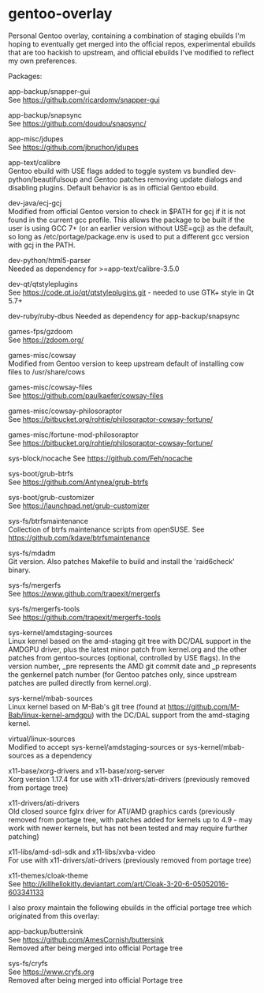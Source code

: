 # gentoo-overlay
Personal Gentoo overlay, containing a combination of staging ebuilds I'm hoping
to eventually get merged into the official repos, experimental ebuilds that are
too hackish to upstream, and official ebuilds I've modified to reflect my own
preferences.

Packages:

app-backup/snapper-gui  
See https://github.com/ricardomv/snapper-gui

app-backup/snapsync  
See https://github.com/doudou/snapsync/

app-misc/jdupes  
See https://github.com/jbruchon/jdupes

app-text/calibre  
Gentoo ebuild with USE flags added to toggle system vs bundled
dev-python/beautifulsoup and Gentoo patches removing update dialogs and
disabling plugins. Default behavior is as in official Gentoo ebuild.

dev-java/ecj-gcj  
Modified from official Gentoo version to check in $PATH for gcj if it is not
found in the current gcc profile. This allows the package to be built if the
user is using GCC 7+ (or an earlier version without USE=gcj) as the default, so
long as /etc/portage/package.env is used to put a different gcc version with gcj
in the PATH.

dev-python/html5-parser  
Needed as dependency for >=app-text/calibre-3.5.0

dev-qt/qtstyleplugins  
See https://code.qt.io/qt/qtstyleplugins.git - needed to use GTK+ style in Qt 
5.7+

dev-ruby/ruby-dbus
Needed as dependency for app-backup/snapsync

games-fps/gzdoom  
See https://zdoom.org/

games-misc/cowsay  
Modified from Gentoo version to keep upstream default of installing cow files to
/usr/share/cows

games-misc/cowsay-files  
See https://github.com/paulkaefer/cowsay-files

games-misc/cowsay-philosoraptor  
See https://bitbucket.org/rohtie/philosoraptor-cowsay-fortune/

games-misc/fortune-mod-philosoraptor  
See https://bitbucket.org/rohtie/philosoraptor-cowsay-fortune/

sys-block/nocache
See https://github.com/Feh/nocache

sys-boot/grub-btrfs  
See https://github.com/Antynea/grub-btrfs

sys-boot/grub-customizer  
See https://launchpad.net/grub-customizer

sys-fs/btrfsmaintenance  
Collection of btrfs maintenance scripts from openSUSE. See
https://github.com/kdave/btrfsmaintenance

sys-fs/mdadm  
Git version. Also patches Makefile to build and install the 'raid6check' binary.

sys-fs/mergerfs  
See https://www.github.com/trapexit/mergerfs

sys-fs/mergerfs-tools  
See https://github.com/trapexit/mergerfs-tools

sys-kernel/amdstaging-sources  
Linux kernel based on the amd-staging git tree with DC/DAL support in the
AMDGPU driver, plus the latest minor patch from kernel.org and the
other patches from gentoo-sources (optional, controlled by USE flags).
In the version number, _pre represents the AMD git commit date and _p
represents the genkernel patch number (for Gentoo patches only, since
upstream patches are pulled directly from kernel.org).

sys-kernel/mbab-sources  
Linux kernel based on M-Bab's git tree (found at
https://github.com/M-Bab/linux-kernel-amdgpu) with the DC/DAL support from
the amd-staging kernel.

virtual/linux-sources  
Modified to accept sys-kernel/amdstaging-sources or sys-kernel/mbab-sources
as a dependency

x11-base/xorg-drivers and x11-base/xorg-server  
Xorg version 1.17.4 for use with x11-drivers/ati-drivers (previously removed
from portage tree)

x11-drivers/ati-drivers  
Old closed source fglrx driver for ATI/AMD graphics cards (previously removed
from portage tree, with patches added for kernels up to 4.9 - may work with
newer kernels, but has not been tested and may require further patching)

x11-libs/amd-sdl-sdk and x11-libs/xvba-video  
For use with x11-drivers/ati-drivers (previously removed from portage tree)

x11-themes/cloak-theme  
See http://killhellokitty.deviantart.com/art/Cloak-3-20-6-05052016-603341133

I also proxy maintain the following ebuilds in the official portage tree which
originated from this overlay:

app-backup/buttersink  
See https://github.com/AmesCornish/buttersink  
Removed after being merged into official Portage tree

sys-fs/cryfs  
See https://www.cryfs.org  
Removed after being merged into official Portage tree
